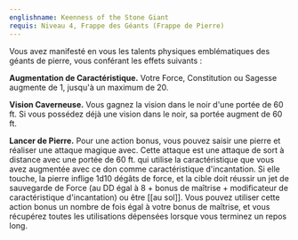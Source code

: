 ```yaml
---
englishname: Keenness of the Stone Giant
requis: Niveau 4, Frappe des Géants (Frappe de Pierre)
---
```

Vous avez manifesté en vous les talents physiques emblématiques des géants de pierre, vous conférant les effets suivants : 

**Augmentation de Caractéristique.** Votre Force, Constitution ou Sagesse augmente de 1, jusqu'à un maximum de 20.

**Vision Caverneuse.** Vous gagnez la vision dans le noir d'une portée de 60 ft. Si vous possédez déjà une vision dans le noir, sa portée augment de 60 ft.

**Lancer de Pierre.** Pour une action bonus, vous pouvez saisir une pierre et réaliser une attaque magique avec. Cette attaque est une attaque de sort à distance avec une portée de 60 ft. qui utilise la caractéristique que vous avez augmentée avec ce don comme caractéristique d'incantation. Si elle touche, la pierre inflige 1d10 dégâts de force, et la cible doit réussir un jet de sauvegarde de Force (au DD égal à 8 + bonus de maîtrise + modificateur de caractéristique d'incantation) ou être [[au sol]]. Vous pouvez utiliser cette action bonus un nombre de fois égal à votre bonus de maîtrise, et vous récupérez toutes les utilisations dépensées lorsque vous terminez un repos long.
